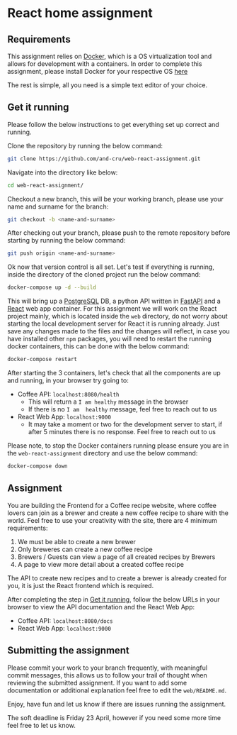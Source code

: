 # React home assignment

## Requirements

This assignment relies on [Docker](https://www.docker.com/), which is a OS virtualization tool and allows for development with a containers. In order to complete this assignment, please install Docker for your respective OS [here](https://docs.docker.com/get-docker/)

The rest is simple, all you need is a simple text editor of your choice.

## Get it running

Please follow the below instructions to get everything set up correct and running.

Clone the repository by running the below command:

```bash
git clone https://github.com/and-cru/web-react-assignment.git
```

Navigate into the directory like below:

```bash
cd web-react-assignment/
```

Checkout a new branch, this will be your working branch, please use your name and surname for the branch:

```bash
git checkout -b <name-and-surname>
```

After checking out your branch, please push to the remote repository before starting by running the below command:

```bash
git push origin <name-and-surname>
```

Ok now that version control is all set. Let's test if everything is running, inside the directory of the cloned project run the below command:

```bash
docker-compose up -d --build
```

This will bring up a [PostgreSQL](https://www.postgresql.org/) DB, a python API written in [FastAPI](https://fastapi.tiangolo.com/) and a [React](https://reactjs.org/docs/getting-started.html) web app container. For this assignment we will work on the React project mainly, which is located inside the `web` directory, do not worry about starting the local development server for React it is running already. Just save any changes made to the files and the changes will reflect, in case you have installed other `npm` packages, you will need to restart the running docker containers, this can be done with the below command:

```bash
docker-compose restart
```

After starting the 3 containers, let's check that all the components are up and running, in your browser try going to:

- Coffee API: `localhost:8080/health`
  - This will return a `I am healthy` message in the browser
  - If there is no `I am  healthy` message, feel free to reach out to us
- React Web App: `localhost:9000`
  - It may take a moment or two for the development server to start, if after 5 minutes there is no response. Feel free to reach out to us

Please note, to stop the Docker containers running please ensure you are in the `web-react-assignment` directory and use the below command:

```bash
docker-compose down
```

## Assignment

You are building the Frontend for a Coffee recipe website, where coffee lovers can join as a brewer and create a new coffee recipe to share with the world. Feel free to use your creativity with the site, there are 4 minimum requirements:

1. We must be able to create a new brewer
2. Only breweres can create a new coffee recipe
3. Brewers / Guests can view a page of all created recipes by Brewers
4. A page to view more detail about a created coffee recipe

The API to create new recipes and to create a brewer is already created for you, it is just the React frontend which is required.

After completing the step in [Get it running](#get-it-running), follow the below URLs in your browser to view the API documentation and the React Web App:

- Coffee API: `localhost:8080/docs`
- React Web App: `localhost:9000`

## Submitting the assignment

Please commit your work to your branch frequently, with meaningful commit messages, this allows us to follow your trail of thought when reviewing the submitted assignment. If you want to add some documentation or additional explanation feel free to edit the `web/README.md`.

Enjoy, have fun and let us know if there are issues running the assignment.

The soft deadline is Friday 23 April, however if you need some more time feel free to let us know.
